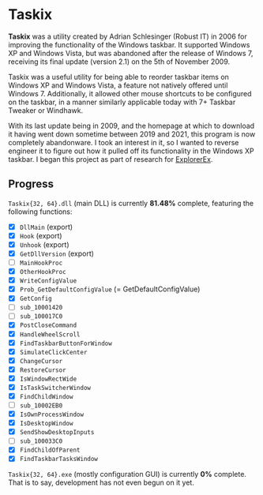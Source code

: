 # Taskix

**Taskix** was a utility created by Adrian Schlesinger (Robust IT) in 2006 for improving the functionality of the Windows taskbar. It supported Windows XP and Windows Vista, but was abandoned after the release of Windows 7, receiving its final update (version 2.1) on the 5th of November 2009.

Taskix was a useful utility for being able to reorder taskbar items on Windows XP and Windows Vista, a feature not natively offered until Windows 7. Additionally, it allowed other mouse shortcuts to be configured on the taskbar, in a manner similarly applicable today with 7+ Taskbar Tweaker or Windhawk.

With its last update being in 2009, and the homepage at which to download it having went down sometime between 2019 and 2021, this program is now completely abandonware. I took an interest in it, so I wanted to reverse engineer it to figure out how it pulled off its functionality in the Windows XP taskbar. I began this project as part of research for [ExplorerEx](//github.com/kfh83/ExplorerEx).

## Progress

`Taskix{32, 64}.dll` (main DLL) is currently **81.48%** complete, featuring the following functions:
 - [x] `DllMain` (export)
 - [x] `Hook` (export)
 - [x] `Unhook` (export)
 - [x] `GetDllVersion` (export)
 - [ ] `MainHookProc`
 - [x] `OtherHookProc`
 - [x] `WriteConfigValue`
 - [x] `Prob_GetDefaultConfigValue` (= GetDefaultConfigValue)
 - [x] `GetConfig`
 - [ ] `sub_10001420`
 - [ ] `sub_100017C0`
 - [x] `PostCloseCommand`
 - [x] `HandleWheelScroll`
 - [x] `FindTaskbarButtonForWindow`
 - [x] `SimulateClickCenter`
 - [x] `ChangeCursor`
 - [x] `RestoreCursor`
 - [x] `IsWindowRectWide`
 - [x] `IsTaskSwitcherWindow`
 - [x] `FindChildWindow`
 - [ ] `sub_10002EB0`
 - [x] `IsOwnProcessWindow`
 - [x] `IsDesktopWindow`
 - [x] `SendShowDesktopInputs`
 - [ ] `sub_100033C0`
 - [x] `FindChildOfParent`
 - [x] `FindTaskbarTasksWindow`

`Taskix{32, 64}.exe` (mostly configuration GUI) is currently **0%** complete. That is to say, development has not even begun on it yet.